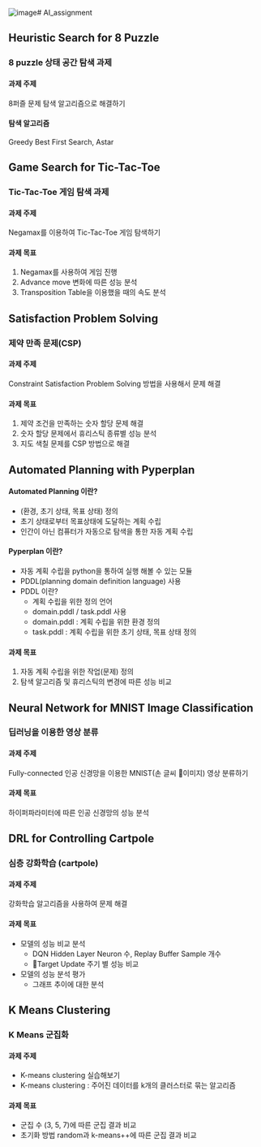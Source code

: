 ![image](https://github.com/taeyeon5362/AI_assignment/assets/51779879/58a92eea-324a-4606-82c6-67b5c0e23d8c)# AI_assignment

## Heuristic Search for 8 Puzzle
### 8 puzzle 상태 공간 탐색 과제
#### 과제 주제
8퍼즐 문제 탐색 알고리즘으로 해결하기

#### 탐색 알고리즘
Greedy Best First Search, Astar


## Game Search for Tic-Tac-Toe
### Tic-Tac-Toe 게임 탐색 과제
#### 과제 주제
Negamax를 이용하여 Tic-Tac-Toe 게임 탐색하기

#### 과제 목표
1. Negamax를 사용하여 게임 진행
2. Advance move 변화에 따른 성능 분석
3. Transposition Table을 이용했을 때의 속도 분석


## Satisfaction Problem Solving
### 제약 만족 문제(CSP)
#### 과제 주제
Constraint Satisfaction Problem Solving 방법을 사용해서 문제 해결

#### 과제 목표
1.  제약 조건을 만족하는 숫자 할당 문제 해결
2.  숫자 할당 문제에서 휴리스틱 종류별 성능 분석
3. 지도 색칠 문제를 CSP 방법으로 해결


## Automated Planning with Pyperplan
#### Automated Planning 이란?
- (환경, 초기 상태, 목표 상태) 정의
- 초기 상태로부터 목표상태에 도달하는 계획 수립
- 인간이 아닌 컴퓨터가 자동으로 탐색을 통한 자동 계획 수립

#### Pyperplan 이란?
- 자동 계획 수립을 python을 통하여 실행 해볼 수 있는 모듈
- PDDL(planning domain definition language) 사용
- PDDL 이란?
  - 계획 수립을 위한 정의 언어
  - domain.pddl  / task.pddl 사용
  - domain.pddl : 계획 수립을 위한 환경 정의
  - task.pddl : 계획 수립을 위한 초기 상태, 목표 상태 정의

#### 과제 목표
1. 자동 계획 수립을 위한 작업(문제) 정의
2. 탐색 알고리즘 및 휴리스틱의 변경에 따른 성능 비교


## Neural Network for MNIST Image Classification
### 딥러닝을 이용한 영상 분류 
#### 과제 주제
Fully-connected 인공 신경망을 이용한 MNIST(손 글씨 이미지) 영상 분류하기

#### 과제 목표
하이퍼파라미터에 따른 인공 신경망의 성능 분석


## DRL for Controlling Cartpole
### 심층 강화학습 (cartpole)
#### 과제 주제
강화학습 알고리즘을 사용하여 문제 해결

#### 과제 목표
- 모델의 성능 비교 분석
  - DQN Hidden Layer Neuron 수, Replay Buffer Sample 개수
  - Target Update 주기 별 성능 비교
- 모델의 성능 분석 평가
  - 그래프 추이에 대한 분석

## K Means Clustering
### K Means 군집화
#### 과제 주제
- K-means clustering 실습해보기
- K-means clustering : 주어진 데이터를 k개의 클러스터로 묶는 알고리즘

#### 과제 목표
- 군집 수 (3, 5, 7)에 따른 군집 결과 비교
- 초기화 방법 random과 k-means++에 따른 군집 결과 비교



